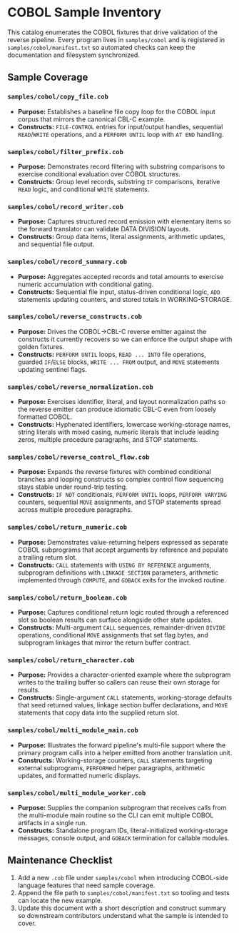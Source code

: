 # COBOL Sample Inventory

This catalog enumerates the COBOL fixtures that drive validation of the reverse pipeline. Every program lives in
`samples/cobol` and is registered in `samples/cobol/manifest.txt` so automated checks can keep the documentation and
filesystem synchronized.

## Sample Coverage

### `samples/cobol/copy_file.cob`
- **Purpose:** Establishes a baseline file copy loop for the COBOL input corpus that mirrors the canonical CBL-C example.
- **Constructs:** `FILE-CONTROL` entries for input/output handles, sequential `READ`/`WRITE` operations, and a `PERFORM UNTIL`
  loop with `AT END` handling.

### `samples/cobol/filter_prefix.cob`
- **Purpose:** Demonstrates record filtering with substring comparisons to exercise conditional evaluation over COBOL
  structures.
- **Constructs:** Group level records, substring `IF` comparisons, iterative `READ` logic, and conditional `WRITE`
  statements.

### `samples/cobol/record_writer.cob`
- **Purpose:** Captures structured record emission with elementary items so the forward translator can validate DATA DIVISION
  layouts.
- **Constructs:** Group data items, literal assignments, arithmetic updates, and sequential file output.

### `samples/cobol/record_summary.cob`
- **Purpose:** Aggregates accepted records and total amounts to exercise numeric accumulation with conditional gating.
- **Constructs:** Sequential file input, status-driven conditional logic, `ADD` statements updating counters, and stored totals
  in WORKING-STORAGE.

### `samples/cobol/reverse_constructs.cob`
- **Purpose:** Drives the COBOL→CBL-C reverse emitter against the constructs it currently recovers so we can enforce the output
  shape with golden fixtures.
- **Constructs:** `PERFORM UNTIL` loops, `READ ... INTO` file operations, guarded `IF`/`ELSE` blocks, `WRITE ... FROM` output,
  and `MOVE` statements updating sentinel flags.

### `samples/cobol/reverse_normalization.cob`
- **Purpose:** Exercises identifier, literal, and layout normalization paths so the reverse emitter can produce idiomatic CBL-C
  even from loosely formatted COBOL.
- **Constructs:** Hyphenated identifiers, lowercase working-storage names, string literals with mixed casing, numeric literals
  that include leading zeros, multiple procedure paragraphs, and STOP statements.

### `samples/cobol/reverse_control_flow.cob`
- **Purpose:** Expands the reverse fixtures with combined conditional branches and looping constructs so complex control flow
  sequencing stays stable under round-trip testing.
- **Constructs:** `IF NOT` conditionals, `PERFORM UNTIL` loops, `PERFORM VARYING` counters, sequential `MOVE` assignments, and
  STOP statements spread across multiple procedure paragraphs.

### `samples/cobol/return_numeric.cob`
- **Purpose:** Demonstrates value-returning helpers expressed as separate COBOL subprograms that accept arguments by reference
  and populate a trailing return slot.
- **Constructs:** `CALL` statements with `USING BY REFERENCE` arguments, subprogram definitions with `LINKAGE SECTION`
  parameters, arithmetic implemented through `COMPUTE`, and `GOBACK` exits for the invoked routine.

### `samples/cobol/return_boolean.cob`
- **Purpose:** Captures conditional return logic routed through a referenced slot so boolean results can surface alongside other
  state updates.
- **Constructs:** Multi-argument `CALL` sequences, remainder-driven `DIVIDE` operations, conditional `MOVE` assignments that set
  flag bytes, and subprogram linkages that mirror the return buffer contract.

### `samples/cobol/return_character.cob`
- **Purpose:** Provides a character-oriented example where the subprogram writes to the trailing buffer so callers can reuse
  their own storage for results.
- **Constructs:** Single-argument `CALL` statements, working-storage defaults that seed returned values, linkage section buffer
  declarations, and `MOVE` statements that copy data into the supplied return slot.

### `samples/cobol/multi_module_main.cob`
- **Purpose:** Illustrates the forward pipeline's multi-file support where the primary program calls into a helper emitted from another translation unit.
- **Constructs:** Working-storage counters, `CALL` statements targeting external subprograms, `PERFORM`ed helper paragraphs, arithmetic updates, and formatted numeric displays.

### `samples/cobol/multi_module_worker.cob`
- **Purpose:** Supplies the companion subprogram that receives calls from the multi-module main routine so the CLI can emit multiple COBOL artifacts in a single run.
- **Constructs:** Standalone program IDs, literal-initialized working-storage messages, console output, and `GOBACK` termination for callable modules.


## Maintenance Checklist

1. Add a new `.cob` file under `samples/cobol` when introducing COBOL-side language features that need sample coverage.
2. Append the file path to `samples/cobol/manifest.txt` so tooling and tests can locate the new example.
3. Update this document with a short description and construct summary so downstream contributors understand what the sample is
   intended to cover.
